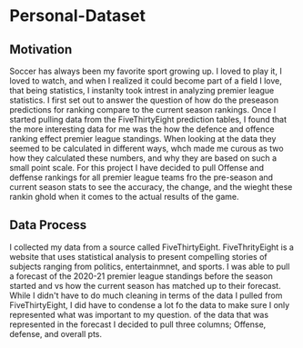 # Personal-Dataset
## Motivation
Soccer has always been my favorite sport growing up. I loved to play it, I loved to watch, and when I realized it could become part of a field I love, that being statistics, I instanlty took intrest in analyzing premier league statistics. I first set out to answer the question of how do the preseason predictions for ranking compare to the current season rankings. Once I started pulling data from the FiveThirtyEight prediction tables, I found that the more interesting data for me was the how the defence and offence ranking effect premier league standings. When looking at the data they seemed to be calculated in different ways, whch made me curous as two how they calculated these numbers, and why they are based on such a small point scale. For this project I have decided to pull Offense and deffense rankings for all premier league teams fro the pre-season and current season stats to see the accuracy, the change, and the wieght these rankin ghold when it comes to the actual results of the game.

## Data Process
I collected my data from a source called FiveThirtyEight. FiveThrityEight is a website that uses statistical analysis to present compelling stories of subjects ranging from politics, entertainmnet, and sports. I was able to pull a forecast of the 2020-21 premier league standings before the season started and vs how the current season has matched up to their forecast. While I didn't have to do much cleaning in terms of the data I pulled from FiveThirtyEight, I did have to condense a lot fo the data to make sure I only represented what was important to my question. of the data that was represented in the forecast I decided to pull three columns; Offense, defense, and overall pts. 


